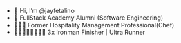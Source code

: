 - 👋 Hi, I’m @jayfetalino
- 📝 FullStack Academy Alumni (Software Engineering)
- 👨🏼‍🍳 Former Hospitality Management Professional(Chef)
- 🏊🏼‍♂️🚴🏼🏃🏼‍♂️ 3x Ironman Finisher | Ultra Runner

<!---
jayfetalino/jayfetalino is a ✨ special ✨ repository because its `README.md` (this file) appears on your GitHub profile.
You can click the Preview link to take a look at your changes.
--->
